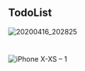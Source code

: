 ## TodoList

![20200416_202825](https://user-images.githubusercontent.com/50993333/79503415-5b891d00-8046-11ea-9ec6-a1a68cfb8bac.png)
#
![iPhone X-XS – 1](https://user-images.githubusercontent.com/50993333/79503420-5cba4a00-8046-11ea-94da-86756b07f783.png)
